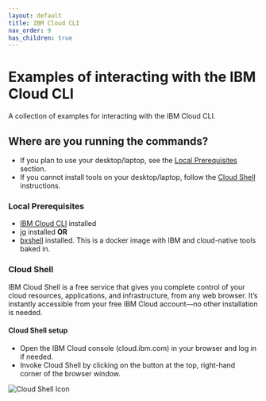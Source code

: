 ```yaml
---
layout: default
title: IBM Cloud CLI
nav_order: 9
has_children: true
---
```


# Examples of interacting with the IBM Cloud CLI
A collection of examples for interacting with the IBM Cloud CLI. 

## Where are you running the commands?
 - If you plan to use your desktop/laptop, see the [Local Prerequisites](#local-prerequisites) section. 
 - If you cannot install tools on your desktop/laptop, follow the [Cloud Shell](#cloud-shell) instructions.

### Local Prerequisites
 - [IBM Cloud CLI](https://cloud.ibm.com/docs/cli?topic=cli-install-ibmcloud-cli) installed
 - [jq](https://stedolan.github.io/jq/) installed
**OR**
 - [bxshell](https://github.com/l2fprod/bxshell) installed. This is a docker image with IBM and cloud-native tools baked in. 

### Cloud Shell
IBM Cloud Shell is a free service that gives you complete control of your cloud resources, applications, and infrastructure, from any web browser. It’s instantly accessible from your free IBM Cloud account—no other installation is needed.

#### Cloud Shell setup
 - Open the IBM Cloud console (cloud.ibm.com) in your browser and log in if needed.
 - Invoke Cloud Shell by clicking on the button at the top, right-hand corner of the browser window.
 
![Cloud Shell Icon](https://dsc.cloud/quickshare/Shared-Image-2020-09-23-09-26-23.png)

